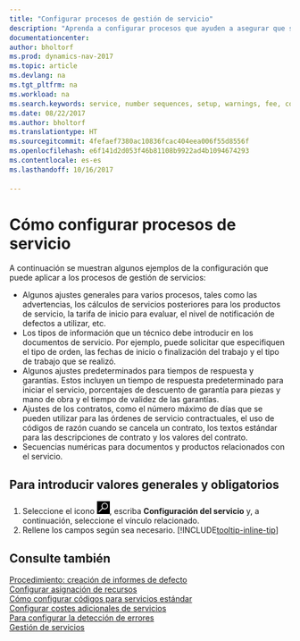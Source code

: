 ```yaml
---
title: "Configurar procesos de gestión de servicio"
description: "Aprenda a configurar procesos que ayuden a asegurar que sus clientes estén completamente satisfechos con su atención al cliente."
documentationcenter: 
author: bholtorf
ms.prod: dynamics-nav-2017
ms.topic: article
ms.devlang: na
ms.tgt_pltfrm: na
ms.workload: na
ms.search.keywords: service, number sequences, setup, warnings, fee, contracts, warranties
ms.date: 08/22/2017
ms.author: bholtorf
ms.translationtype: HT
ms.sourcegitcommit: 4fefaef7380ac10836fcac404eea006f55d8556f
ms.openlocfilehash: e6f141d2d053f46b81108b9922ad4b1094674293
ms.contentlocale: es-es
ms.lasthandoff: 10/16/2017

---
```

# <a name="how-to-configure-service-processes"></a>Cómo configurar procesos de servicio
A continuación se muestran algunos ejemplos de la configuración que puede aplicar a los procesos de gestión de servicios:  
  
* Algunos ajustes generales para varios procesos, tales como las advertencias, los cálculos de servicios posteriores para los productos de servicio, la tarifa de inicio para evaluar, el nivel de notificación de defectos a utilizar, etc.  
* Los tipos de información que un técnico debe introducir en los documentos de servicio. Por ejemplo, puede solicitar que especifiquen el tipo de orden, las fechas de inicio o finalización del trabajo y el tipo de trabajo que se realizó.  
* Algunos ajustes predeterminados para tiempos de respuesta y garantías. Estos incluyen un tiempo de respuesta predeterminado para iniciar el servicio, porcentajes de descuento de garantía para piezas y mano de obra y el tiempo de validez de las garantías.  
* Ajustes de los contratos, como el número máximo de días que se pueden utilizar para las órdenes de servicio contractuales, el uso de códigos de razón cuando se cancela un contrato, los textos estándar para las descripciones de contrato y los valores del contrato.  
* Secuencias numéricas para documentos y productos relacionados con el servicio.  

## <a name="to-enter-general-and-mandatory-settings"></a>Para introducir valores generales y obligatorios
1. Seleccione el icono ![Buscar página o informe](media/ui-search/search_small.png "icono Buscar página o informe"), escriba **Configuración del servicio** y, a continuación, seleccione el vínculo relacionado.
2. Rellene los campos según sea necesario. [!INCLUDE[tooltip-inline-tip](includes/tooltip-inline-tip_md.md)]  

## <a name="see-also"></a>Consulte también  
[Procedimiento: creación de informes de defecto](service-how-setup-fault-reporting.md)  
[Configurar asignación de recursos](service-how-setup-resource-allocation.md)  
[Cómo configurar códigos para servicios estándar](service-how-setup-service-coding.md)  
[Configurar costes adicionales de servicios](service-how-setup-service-costs-pricing.md)  
[Para configurar la detección de errores](service-how-setup-troubleshooting.md)  
[Gestión de servicios](service-service.md)  

